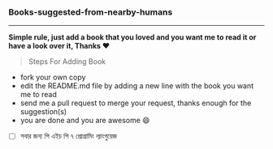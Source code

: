 ### Books-suggested-from-nearby-humans
---
**Simple rule, just add a book that you loved and you want me to read it or have a look over it, Thanks :heart:**
 > Steps For Adding Book
- fork your own copy
- edit the README.md file by adding a new line with the book you want me to read
- send me a pull request to merge your request, thanks enough for the suggestion(s)
- you are done and you are awesome :smile:

 - [ ] সবার জন্য পি এইচ পি ৭ প্রোগ্রামিং ল্যাংগুয়েজ

